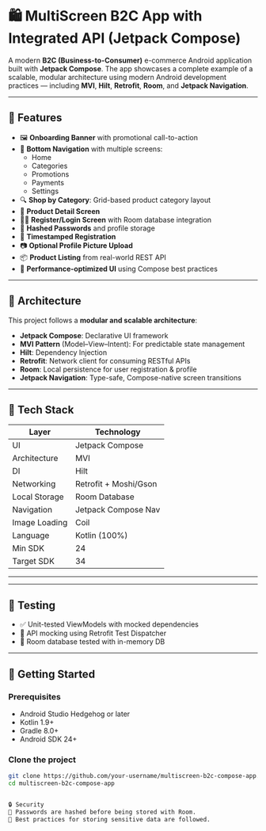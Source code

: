 # 🛍️ MultiScreen B2C App with Integrated API (Jetpack Compose)

A modern **B2C (Business-to-Consumer)** e-commerce Android application built with **Jetpack Compose**. The app showcases a complete example of a scalable, modular architecture using modern Android development practices — including **MVI**, **Hilt**, **Retrofit**, **Room**, and **Jetpack Navigation**.

---

## 📱 Features

- 🖼️ **Onboarding Banner** with promotional call-to-action
- 🧭 **Bottom Navigation** with multiple screens:
  - Home
  - Categories
  - Promotions
  - Payments
  - Settings
- 🔍 **Shop by Category**: Grid-based product category layout
- 🛒 **Product Detail Screen**
- 🧑‍💼 **Register/Login Screen** with Room database integration
- 🔐 **Hashed Passwords** and profile storage
- 📅 **Timestamped Registration**
- 📷 **Optional Profile Picture Upload**
- 📦 **Product Listing** from real-world REST API
- 🚀 **Performance-optimized UI** using Compose best practices

---

## 🧱 Architecture

This project follows a **modular and scalable architecture**:

- **Jetpack Compose**: Declarative UI framework
- **MVI Pattern** (Model–View–Intent): For predictable state management
- **Hilt**: Dependency Injection
- **Retrofit**: Network client for consuming RESTful APIs
- **Room**: Local persistence for user registration & profile
- **Jetpack Navigation**: Type-safe, Compose-native screen transitions

---

## 🧰 Tech Stack

| Layer          | Technology             |
|----------------|------------------------|
| UI             | Jetpack Compose        |
| Architecture   | MVI                    |
| DI             | Hilt                   |
| Networking     | Retrofit + Moshi/Gson  |
| Local Storage  | Room Database          |
| Navigation     | Jetpack Compose Nav    |
| Image Loading  | Coil                   |
| Language       | Kotlin (100%)          |
| Min SDK        | 24                     |
| Target SDK     | 34                     |

---


---

## 🧪 Testing

- ✅ Unit-tested ViewModels with mocked dependencies
- 🧪 API mocking using Retrofit Test Dispatcher
- 🧪 Room database tested with in-memory DB

---

## 🔧 Getting Started

### Prerequisites

- Android Studio Hedgehog or later
- Kotlin 1.9+
- Gradle 8.0+
- Android SDK 24+

### Clone the project

```bash
git clone https://github.com/your-username/multiscreen-b2c-compose-app.git
cd multiscreen-b2c-compose-app


🔒 Security
🔑 Passwords are hashed before being stored with Room.
🔐 Best practices for storing sensitive data are followed.

